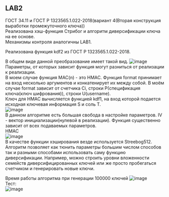 ## LAB2
ГОСТ 34.11 и ГОСТ Р 1323565.1.022-2018(вариант 4(Вторая конструкция выработки
промежуточного ключа))<br>
Реализована хэш-функция Стрибог и алгоритм диверсификации ключа на ее основе.<br>
Механизмы контроля аналогичны LAB1.<br>

Реализована функция kdf2 из ГОСТ Р 1323565.1.022-2018. <br>

В общем виде данной преобразование имеет такой вид.
![image](https://github.com/AllknowingOne/Cryptoprotocols/assets/45735331/68a27721-11e8-40c5-88e4-627b6448832a)
Параметры, от которых зависит функция могут разниться от реализации к реализации.<br>
В моем случае функция MAC(n) - это HMAC. Функция format принимает на вход несколько аргументов и конкатенирует их между собой. В моём случае format зависит от счетчика Ci, строки P(спецификация ключа(ключ шифрования)), строки U(username). <br>
Ключ для HMAC вычисляется функцией kdf1, на вход которой подается исходная ключевая информация S и соль T. <br>
![image](https://github.com/AllknowingOne/Cryptoprotocols/assets/45735331/54bd5b1e-3e9f-4944-8f74-32932a74e738)
<br>
В данном алгоритме есть большая свобода в настройке параметров. IV - вектор инициализации(нулевой в реализации). Функция существенно зависит от всех подаваемых параметров. <br>
HMAC<br>
![image](https://github.com/AllknowingOne/Cryptoprotocols/assets/45735331/c3979529-0394-4627-b425-f1ddc023a15e)
<br>
В качестве функции хэширования везде используется Streebog512.<br>
Алгоритм позволяет как тюнить параметры большим числом способов так и разными способами использовать саму функцию диверсификации. Например, можно строить уровни вложенности семейств диверсифицированных ключей или же просто пробегаться счетчиком и генерировать новые ключи.<br>

Время работы алгоритма при генерации 100000 ключей
![image](https://github.com/AllknowingOne/Cryptoprotocols/assets/45735331/a5c4d667-105c-4699-b4b8-cacda31bfdb5)<br>
Тест:<br>
![image](https://github.com/AllknowingOne/Cryptoprotocols/assets/45735331/e18352ab-e63f-46af-82e8-113f7f7276a1)